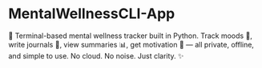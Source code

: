 # MentalWellnessCLI-App
🧠 Terminal-based mental wellness tracker built in Python. Track moods 🌱, write journals 📝, view summaries 📊, get motivation 💬 — all private, offline, and simple to use. No cloud. No noise. Just clarity. ✨
